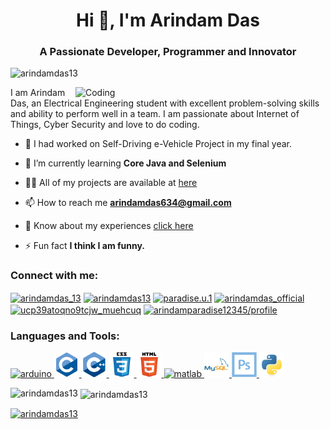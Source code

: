 <!-- ### Hi there 👋 -->
<h1 align="center">Hi 👋, I'm Arindam Das</h1>
<h3 align="center">A Passionate Developer, Programmer and Innovator</h3>

<p align="left"> <img src="https://komarev.com/ghpvc/?username=arindamdas13&label=visitors&color=129e00&style=plastic" alt="arindamdas13" /> </p>

<!-- ![](https://visitor-badge.glitch.me/badge?page_id=arindamdas13.arindamdas13) -->

<!-- <p align="left"> <img src="https://komarev.com/ghpvc/?username=arindamdas13&label=Profile%20views&color=0e75b6&style=flat" alt="arindamdas13" /> </p> -->

<!-- <img align="right" alt="Coding" width="400" src="https://cdn.dribbble.com/users/2646423/screenshots/5507196/computer.gif"> -->

<img align="right" alt="Coding" width="400" src="https://c.tenor.com/kyeNs4DnuW0AAAAC/dev_animado.gif">

<!-- <p align="left"> <a href="https://twitter.com/arindamdas_13" target="blank"><img src="https://img.shields.io/twitter/follow/arindamdas_13?logo=twitter&style=for-the-badge" alt="arindamdas_13" /></a> </p> -->

I am Arindam Das, an Electrical Engineering student with excellent problem-solving skills and ability to perform well in a team. I am passionate about Internet of Things, Cyber Security and love to do coding.



- 🔭 I had worked on Self-Driving e-Vehicle Project in my final year.

- 🌱 I’m currently learning **Core Java and Selenium**

- 👨‍💻 All of my projects are available at [here](https://www.linkedin.com/in/arindamdas13/details/projects/)

- 📫 How to reach me **arindamdas634@gmail.com**

- 📄 Know about my experiences [click here](https://drive.google.com/file/d/1AhsA1Fj2wXB2DJFO3mRgnIVJczHOm5cd/view)

- ⚡ Fun fact **I think I am funny.**

<h3 align="left">Connect with me:</h3>
<p align="left">
<a href="https://twitter.com/arindamdas_13" target="blank"><img align="center" src="https://raw.githubusercontent.com/rahuldkjain/github-profile-readme-generator/master/src/images/icons/Social/twitter.svg" alt="arindamdas_13" height="30" width="40" /></a>
<a href="https://linkedin.com/in/arindamdas13" target="blank"><img align="center" src="https://raw.githubusercontent.com/rahuldkjain/github-profile-readme-generator/master/src/images/icons/Social/linked-in-alt.svg" alt="arindamdas13" height="30" width="40" /></a>
<a href="https://fb.com/paradise.u.1" target="blank"><img align="center" src="https://raw.githubusercontent.com/rahuldkjain/github-profile-readme-generator/master/src/images/icons/Social/facebook.svg" alt="paradise.u.1" height="30" width="40" /></a>
<a href="https://instagram.com/arindamdas_official" target="blank"><img align="center" src="https://raw.githubusercontent.com/rahuldkjain/github-profile-readme-generator/master/src/images/icons/Social/instagram.svg" alt="arindamdas_official" height="30" width="40" /></a>
<a href="https://www.youtube.com/c/ucp39atoqno9tcjw_muehcuq" target="blank"><img align="center" src="https://raw.githubusercontent.com/rahuldkjain/github-profile-readme-generator/master/src/images/icons/Social/youtube.svg" alt="ucp39atoqno9tcjw_muehcuq" height="30" width="40" /></a>
<a href="https://auth.geeksforgeeks.org/user/arindamparadise12345/profile" target="blank"><img align="center" src="https://raw.githubusercontent.com/rahuldkjain/github-profile-readme-generator/master/src/images/icons/Social/geeks-for-geeks.svg" alt="arindamparadise12345/profile" height="30" width="40" /></a>
</p>

<h3 align="left">Languages and Tools:</h3>
<p align="left"> <a href="https://www.arduino.cc/" target="_blank" rel="noreferrer"> <img src="https://cdn.worldvectorlogo.com/logos/arduino-1.svg" alt="arduino" width="40" height="40"/> </a> <a href="https://www.cprogramming.com/" target="_blank" rel="noreferrer"> <img src="https://raw.githubusercontent.com/devicons/devicon/master/icons/c/c-original.svg" alt="c" width="40" height="40"/> </a> <a href="https://www.w3schools.com/cpp/" target="_blank" rel="noreferrer"> <img src="https://raw.githubusercontent.com/devicons/devicon/master/icons/cplusplus/cplusplus-original.svg" alt="cplusplus" width="40" height="40"/> </a> <a href="https://www.w3schools.com/css/" target="_blank" rel="noreferrer"> <img src="https://raw.githubusercontent.com/devicons/devicon/master/icons/css3/css3-original-wordmark.svg" alt="css3" width="40" height="40"/> </a> <a href="https://www.w3.org/html/" target="_blank" rel="noreferrer"> <img src="https://raw.githubusercontent.com/devicons/devicon/master/icons/html5/html5-original-wordmark.svg" alt="html5" width="40" height="40"/> </a> <a href="https://www.mathworks.com/" target="_blank" rel="noreferrer"> <img src="https://upload.wikimedia.org/wikipedia/commons/2/21/Matlab_Logo.png" alt="matlab" width="40" height="40"/> </a> <a href="https://www.mysql.com/" target="_blank" rel="noreferrer"> <img src="https://raw.githubusercontent.com/devicons/devicon/master/icons/mysql/mysql-original-wordmark.svg" alt="mysql" width="40" height="40"/> </a> <a href="https://www.photoshop.com/en" target="_blank" rel="noreferrer"> <img src="https://raw.githubusercontent.com/devicons/devicon/master/icons/photoshop/photoshop-line.svg" alt="photoshop" width="40" height="40"/> </a> <a href="https://www.python.org" target="_blank" rel="noreferrer"> <img src="https://raw.githubusercontent.com/devicons/devicon/master/icons/python/python-original.svg" alt="python" width="40" height="40"/> </a> </p>

<p><img align="left" src="https://github-readme-stats.vercel.app/api/top-langs?username=arindamdas13&show_icons=true&locale=en&layout=compact" alt="arindamdas13" /></p>

<p>&nbsp;<img align="center" src="https://github-readme-stats.vercel.app/api?username=arindamdas13&show_icons=true&locale=en" alt="arindamdas13" /></p>

<p align="left"> <a href="https://github.com/ryo-ma/github-profile-trophy"><img src="https://github-profile-trophy.vercel.app/?username=arindamdas13" alt="arindamdas13" /></a> </p>


<!--
**arindamdas13/arindamdas13** is a ✨ _special_ ✨ repository because its `README.md` (this file) appears on your GitHub profile.

Here are some ideas to get you started:

- 🔭 I’m currently working on ...
- 🌱 I’m currently learning ...
- 👯 I’m looking to collaborate on ...
- 🤔 I’m looking for help with ...
- 💬 Ask me about ...
- 📫 How to reach me: ...
- 😄 Pronouns: ...
- ⚡ Fun fact: ...
-->

